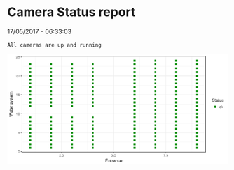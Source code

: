 Camera Status report
================
17/05/2017 - 06:33:03

    All cameras are up and running

![](camreport_files/figure-markdown_github/unnamed-chunk-2-1.png)
